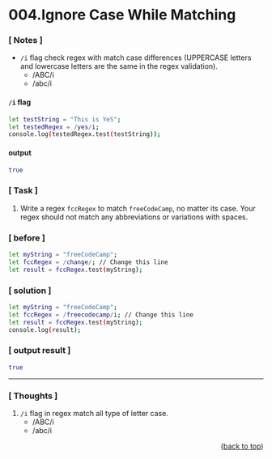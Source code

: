 <a name="topage"></a>

# 004.Ignore Case While Matching

### [ Notes ]
  * `/i` flag check regex with match case differences (UPPERCASE letters and lowercase letters  are the same in the regex validation).
     * /ABC/i
     * /abc/i

#### `/i` flag
```sh
let testString = "This is YeS";
let testedRegex = /yes/i;
console.log(testedRegex.test(testString));
```

#### output
```sh
true
```

### [ Task ]
  1. Write a regex `fccRegex` to match `freeCodeCamp`, no matter its case. Your regex should not match any abbreviations or variations with spaces.

### [ before ]
```sh
let myString = "freeCodeCamp";
let fccRegex = /change/; // Change this line
let result = fccRegex.test(myString);
```

### [ solution ]
```sh
let myString = "freeCodeCamp";
let fccRegex = /freecodecamp/i; // Change this line
let result = fccRegex.test(myString);
console.log(result);
```

### [ output result ]
```sh
true
```

-----

### [ Thoughts ]
  1. `/i` flag in regex match all type of letter case.
     * /ABC/i
     * /abc/i
  

<p align="right">(<a href="#topage">back to top</a>)</p>
<br/>
<br/>
